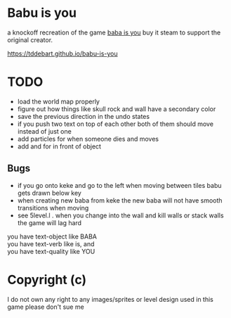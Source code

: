 # Babu is you

a knockoff recreation of the game [baba is you](https://store.steampowered.com/app/736260/Baba_Is_You/) buy it steam to support the original creator.

https://tddebart.github.io/babu-is-you

# TODO
- load the world map properly
- figure out how things like skull rock and wall have a secondary color
- save the previous direction in the undo states
- if you push two text on top of each other both of them should move instead of just one
- add particles for when someone dies and moves
- add and for in front of object

## Bugs

- if you go onto keke and go to the left when moving between tiles babu gets drawn below key
- when creating new baba from keke the new baba will not have smooth transitions when moving
- see 5level.l . when you change into the wall and kill walls or stack walls the game will lag hard



you have text-object like BABA  
you have text-verb like is, and  
you have text-quality like YOU


# Copyright (c)

I do not own any right to any images/sprites or level design used in this game please don't sue me